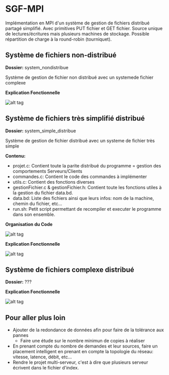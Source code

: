 # SGF-MPI
Implémentation en MPI d'un système de gestion de fichiers distribué partagé simplifié. Avec primitives PUT fichier et GET fichier. Source unique de lectures/écritures mais plusieurs machines de stockage. Possible répartition de charge à la round-robin (tourniquet). 

## Système de fichiers non-distribué
**Dossier:** system_nondistribue

Système de gestion de fichier non distribué avec un systemede fichier complexe

**Explication Fonctionnelle**

![alt tag](http://img15.hostingpics.net/pics/860033explicationsFonctionnelle0.png)

## Système de fichiers très simplifié distribué
**Dossier:** system_simple_distribue

Système de gestion de fichier distribué avec un systeme de fichier très simple

**Contenu:**
* projet.c: Contient toute la parite distribué du programme = gestion des comportements Serveurs/Clients
* commandes.c: Contient le code des commandes à implémenter
* utils.c: Contient des fonctions diverses
* gestionFichier.c & gestionFichier.h: Contient toute les fonctions utiles à la gestion du fichier data.bd.
* data.bd: Liste des fichiers ainsi que leurs infos: nom de la machine, chemin du fichier, etc...
* run.sh: Petit script permettant de recompiler et executer le programme dans son ensemble.

**Organisation du Code**

![alt tag](http://img11.hostingpics.net/pics/634461explication.png)

**Explication Fonctionnelle**

![alt tag](http://img15.hostingpics.net/pics/184417explicationsFonctionnelle1.png)

## Système de fichiers complexe distribué
**Dossier:** ???

**Explication Fonctionnelle**

![alt tag](http://img15.hostingpics.net/pics/717274explicationsFonctionnelle2.png)

## Pour aller plus loin
* Ajouter de la redondance de données afin pour faire de la tolérance aux pannes
  * Faire une étude sur le nombre minimun de copies à réaliser 
* En prenant compte du nombre de demandes et leur sources, faire un placement intelligent en prenant en compte la topologie du réseau: vitesse, latence, débit, etc...
* Rendre le projet multi-serveur, c'est à dire que plusieurs serveur écrivent dans le fichier d'index. 
